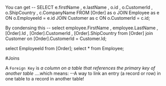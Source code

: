 You can get --
SELECT e.firstName
    , e.lastName
    , o.id
    , o.CustomerId
    , o.ShipCountry
    , c.CompanyName
FROM [Order] as o
JOIN Employee as e
    ON o.EmployeeId = e.id
JOIN Customer as c
    ON o.CustomerId = c.id;

By condensing this --
select employee.FirstName
, employee.LastName
, [Order].Id
, [Order].CustomerId
, [Order].ShipCountry from [Order]
join Customer on [Order].CustomerId = Customer.Id;

select EmployeeId from [Order];
select * from Employee;



#Joins

A `Foreign Key` is _a column on a table that references the primary key of another table_
....which means:
--A way to link an entry (a record or row) in one table to a record in another table!
